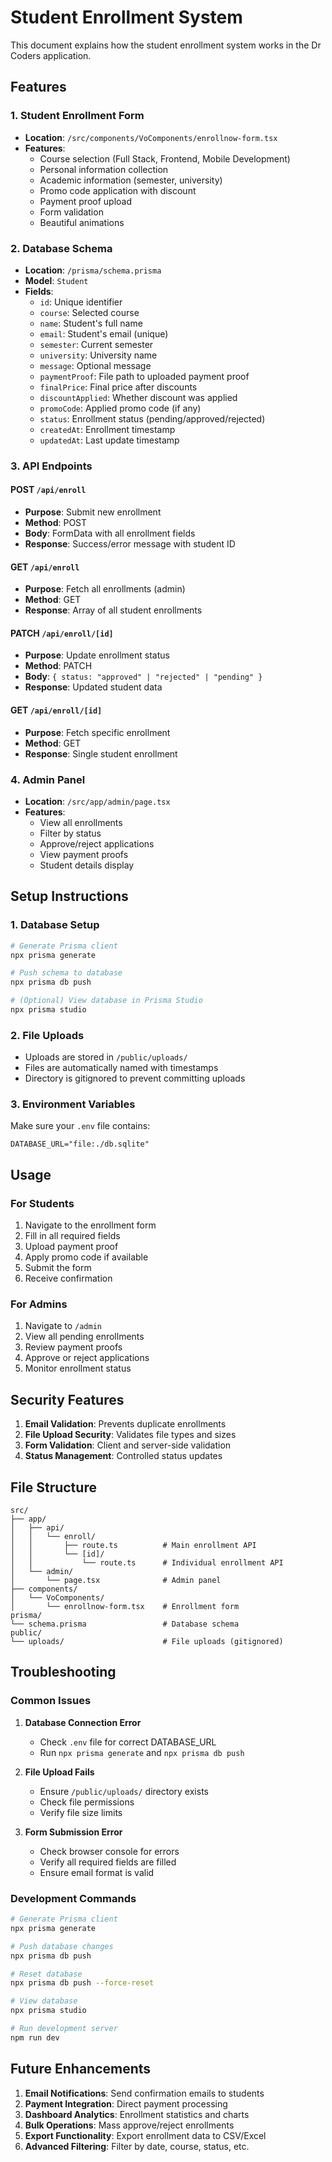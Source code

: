 # Student Enrollment System

This document explains how the student enrollment system works in the Dr Coders application.

## Features

### 1. Student Enrollment Form

- **Location**: `/src/components/VoComponents/enrollnow-form.tsx`
- **Features**:
  - Course selection (Full Stack, Frontend, Mobile Development)
  - Personal information collection
  - Academic information (semester, university)
  - Promo code application with discount
  - Payment proof upload
  - Form validation
  - Beautiful animations

### 2. Database Schema

- **Location**: `/prisma/schema.prisma`
- **Model**: `Student`
- **Fields**:
  - `id`: Unique identifier
  - `course`: Selected course
  - `name`: Student's full name
  - `email`: Student's email (unique)
  - `semester`: Current semester
  - `university`: University name
  - `message`: Optional message
  - `paymentProof`: File path to uploaded payment proof
  - `finalPrice`: Final price after discounts
  - `discountApplied`: Whether discount was applied
  - `promoCode`: Applied promo code (if any)
  - `status`: Enrollment status (pending/approved/rejected)
  - `createdAt`: Enrollment timestamp
  - `updatedAt`: Last update timestamp

### 3. API Endpoints

#### POST `/api/enroll`

- **Purpose**: Submit new enrollment
- **Method**: POST
- **Body**: FormData with all enrollment fields
- **Response**: Success/error message with student ID

#### GET `/api/enroll`

- **Purpose**: Fetch all enrollments (admin)
- **Method**: GET
- **Response**: Array of all student enrollments

#### PATCH `/api/enroll/[id]`

- **Purpose**: Update enrollment status
- **Method**: PATCH
- **Body**: `{ status: "approved" | "rejected" | "pending" }`
- **Response**: Updated student data

#### GET `/api/enroll/[id]`

- **Purpose**: Fetch specific enrollment
- **Method**: GET
- **Response**: Single student enrollment

### 4. Admin Panel

- **Location**: `/src/app/admin/page.tsx`
- **Features**:
  - View all enrollments
  - Filter by status
  - Approve/reject applications
  - View payment proofs
  - Student details display

## Setup Instructions

### 1. Database Setup

```bash
# Generate Prisma client
npx prisma generate

# Push schema to database
npx prisma db push

# (Optional) View database in Prisma Studio
npx prisma studio
```

### 2. File Uploads

- Uploads are stored in `/public/uploads/`
- Files are automatically named with timestamps
- Directory is gitignored to prevent committing uploads

### 3. Environment Variables

Make sure your `.env` file contains:

```
DATABASE_URL="file:./db.sqlite"
```

## Usage

### For Students

1. Navigate to the enrollment form
2. Fill in all required fields
3. Upload payment proof
4. Apply promo code if available
5. Submit the form
6. Receive confirmation

### For Admins

1. Navigate to `/admin`
2. View all pending enrollments
3. Review payment proofs
4. Approve or reject applications
5. Monitor enrollment status

## Security Features

1. **Email Validation**: Prevents duplicate enrollments
2. **File Upload Security**: Validates file types and sizes
3. **Form Validation**: Client and server-side validation
4. **Status Management**: Controlled status updates

## File Structure

```
src/
├── app/
│   ├── api/
│   │   └── enroll/
│   │       ├── route.ts          # Main enrollment API
│   │       └── [id]/
│   │           └── route.ts      # Individual enrollment API
│   └── admin/
│       └── page.tsx              # Admin panel
├── components/
│   └── VoComponents/
│       └── enrollnow-form.tsx    # Enrollment form
prisma/
└── schema.prisma                 # Database schema
public/
└── uploads/                      # File uploads (gitignored)
```

## Troubleshooting

### Common Issues

1. **Database Connection Error**

   - Check `.env` file for correct DATABASE_URL
   - Run `npx prisma generate` and `npx prisma db push`

2. **File Upload Fails**

   - Ensure `/public/uploads/` directory exists
   - Check file permissions
   - Verify file size limits

3. **Form Submission Error**
   - Check browser console for errors
   - Verify all required fields are filled
   - Ensure email format is valid

### Development Commands

```bash
# Generate Prisma client
npx prisma generate

# Push database changes
npx prisma db push

# Reset database
npx prisma db push --force-reset

# View database
npx prisma studio

# Run development server
npm run dev
```

## Future Enhancements

1. **Email Notifications**: Send confirmation emails to students
2. **Payment Integration**: Direct payment processing
3. **Dashboard Analytics**: Enrollment statistics and charts
4. **Bulk Operations**: Mass approve/reject enrollments
5. **Export Functionality**: Export enrollment data to CSV/Excel
6. **Advanced Filtering**: Filter by date, course, status, etc.
